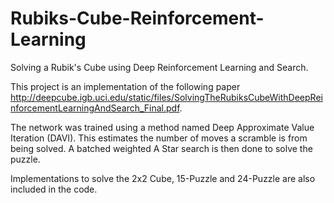 # Rubiks-Cube-Reinforcement-Learning

Solving a Rubik's Cube using Deep Reinforcement Learning and Search.

This project is an implementation of the following paper http://deepcube.igb.uci.edu/static/files/SolvingTheRubiksCubeWithDeepReinforcementLearningAndSearch_Final.pdf.

The network was trained using a method named Deep Approximate Value Iteration (DAVI). This estimates the number of moves a scramble is from being solved. A batched weighted A Star search is then done to solve the puzzle.

Implementations to solve the 2x2 Cube, 15-Puzzle and 24-Puzzle are also included in the code.
